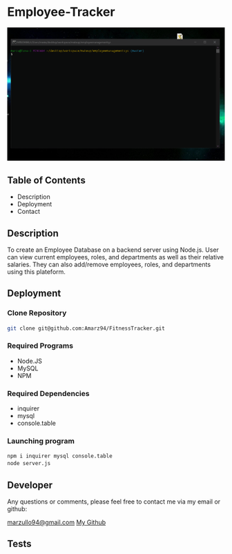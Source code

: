 # Employee-Tracker 


![Alt Text](demo/Demo.gif)


## Table of Contents

*   Description
*   Deployment
*   Contact

## Description

To create an Employee Database on a backend server using Node.js. User can view current employees, roles, and departments as well as their relative salaries.
They can also add/remove employees, roles, and departments using this plateform.

## Deployment

### Clone Repository 

```bash
git clone git@github.com:Amarz94/FitnessTracker.git

```

### Required Programs

- Node.JS
- MySQL
- NPM

### Required Dependencies

- inquirer
- mysql
- console.table

### Launching program

```bash
npm i inquirer mysql console.table
node server.js

```

## Developer

Any questions or comments, please feel free to contact me via my email or github:

[marzullo94@gmail.com](mailto:marzullo94@gmail.com)
[My Github](https://github.com/Amarz94)





## Tests
